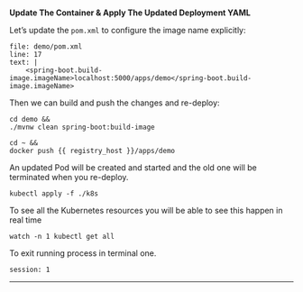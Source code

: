 
### 
**Update The Container & Apply The Updated Deployment YAML**

Let’s update the `pom.xml` to configure the image name explicitly:


```editor:insert-lines-before-line
file: demo/pom.xml
line: 17
text: |
	<spring-boot.build-image.imageName>localhost:5000/apps/demo</spring-boot.build-image.imageName>
```


Then we can build and push the changes and re-deploy:


```execute-1
cd demo &&
./mvnw clean spring-boot:build-image
```

```execute-1
cd ~ &&
docker push {{ registry_host }}/apps/demo
```


An updated Pod will be created and started and the old one will be terminated when you re-deploy.
```execute-1
kubectl apply -f ./k8s
```



To see all the Kubernetes resources you will be able to see this happen in real time
```execute-1
watch -n 1 kubectl get all
```

To exit running process in terminal one.
```terminal:interrupt
session: 1
```

---
